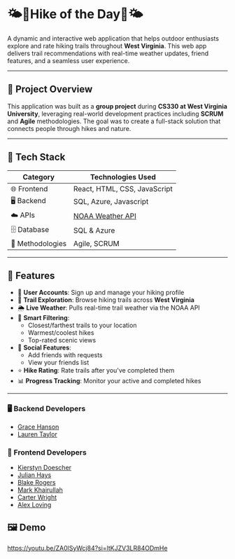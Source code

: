 # 🌤️🌲Hike of the Day🌲🌤️

A dynamic and interactive web application that helps outdoor enthusiasts explore and rate hiking trails throughout **West Virginia**. This web app delivers trail recommendations with real-time weather updates, friend features, and a seamless user experience. 

---

## 🚀 Project Overview

This application was built as a **group project** during **CS330 at West Virginia University**, leveraging real-world development practices including **SCRUM** and **Agile** methodologies. The goal was to create a full-stack solution that connects people through hikes and nature.

---

## 🧰 Tech Stack

| Category        | Technologies Used                                                           |
|----------------|----------------------------------------------------------                    | 
| 🌐 Frontend     | React, HTML, CSS, JavaScript                                                |
| 🖥️ Backend       | SQL, Azure, Javascript                                                     |
| ☁️ APIs          | [NOAA Weather API](https://www.weather.gov/documentation/services-web-api) |
| 🗄️ Database       | SQL & Azure                                                               |
| 🧪 Methodologies | Agile, SCRUM                                                               |

---

## 🔑 Features

- 👤 **User Accounts**: Sign up and manage your hiking profile
- 🧭 **Trail Exploration**: Browse hiking trails across **West Virginia**
- 🌦 **Live Weather**: Pulls real-time trail weather via the NOAA API
- 📍 **Smart Filtering**:
  - Closest/farthest trails to your location
  - Warmest/coolest hikes
  - Top-rated scenic views
- 👫 **Social Features**:
  - Add friends with requests
  - View your friends list
- ⭐ **Hike Rating**: Rate trails after you've completed them
- 📊 **Progress Tracking**: Monitor your active and completed hikes

---

### 🖥 Backend Developers
- [Grace Hanson](https://github.com/HansonGrace)
- [Lauren Taylor](https://github.com/laurentay04)

### 🎨 Frontend Developers
- [Kierstyn Doescher](https://github.com/kiersdoes)
- [Julian Hays](https://github.com/JHays222)
- [Blake Rogers](https://github.com/BlakeR4)
- [Mark Khairullah](https://github.com/MarkKhairullah)
- [Carter Wright](https://github.com/Barter1166)
- [Alex Loving](https://github.com/alex-loving)


## 🖼️ Demo
https://youtu.be/ZA0lSyWcj84?si=ltKJZV3LR84ODmHe



